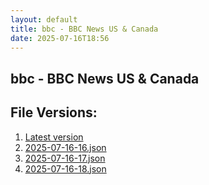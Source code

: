 ```yaml
---
layout: default
title: bbc - BBC News US & Canada
date: 2025-07-16T18:56
---
```


## bbc - BBC News US & Canada

<div id="data-chart"></div>
<div id="data-table"></div>
<script>
document.addEventListener('DOMContentLoaded', function(){
  document.getElementById('data-table').textContent = 'This source isn't supported for tables yet.';
});
</script>

## File Versions:
1. [Latest version](./latest.json)
2. [2025-07-16-16.json](./2025-07-16-16.json)
3. [2025-07-16-17.json](./2025-07-16-17.json)
4. [2025-07-16-18.json](./2025-07-16-18.json)
